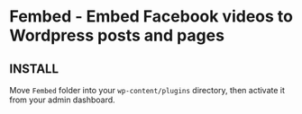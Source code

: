 Fembed - Embed Facebook videos to Wordpress posts and pages
========

INSTALL
-------------
Move `Fembed` folder into your `wp-content/plugins` directory, then activate it from your admin dashboard.



